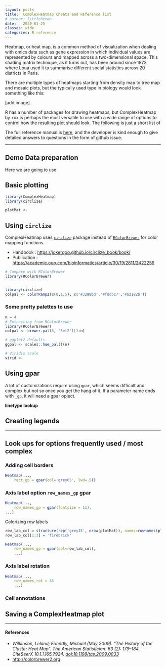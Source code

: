```yaml
---
layout: posts
title:  ComplexHeatmap Cheats and Reference list
# author: littleheron
date:   2020-01-25
classes: wide
categories: R reference
---
```


Heatmap, or heat map, is a common method of visualization when dealing with omics data such as gene expression in which individual values are represented by colours and mapped across a two-dimensional space. This shading matrix technique, as it turns out, has been around since 1873, where Loua used it to summarise different social statistics across 20 districts in Paris.

There are multiple types of heatmaps starting from density map to tree map and mosaic plots, but the typically used type in biology would look something like this:

[add image]

R has a number of packages for drawing heatmaps, but ComplexHeatmap by xxx is perhaps the most versatile to use with a wide range of options to control how the resulting plot should look. The following is just a short list of 

The full reference manual is [here](https://jokergoo.github.io/ComplexHeatmap-reference/book/index.html), and the developer is kind enough to give detailed answers to questions in the form of github issue.

---

## Demo Data preparation

Here we are going to use


## Basic plotting

```r
library(ComplexHeatmap)
library(circlize)

plotMat <- 

```

## Using `circlize`

ComplexHeatmap uses [`circlize`](https://cran.r-project.org/web/packages/circlize/circlize.pdf) package instead of [`RColorBrewer`](https://www.rdocumentation.org/packages/RColorBrewer/versions/1.1-2/topics/RColorBrewer) for color mapping functions.

* Handbook : https://jokergoo.github.io/circlize_book/book/
* Publication : https://academic.oup.com/bioinformatics/article/30/19/2811/2422259


```r
# Compare with RColorBrewer
library(RColorBrewer)


library(circlize)
colpal <- colorRamp2(c(0,1,5), c('#3288bd','#fddbc7','#b2182b'))

```

### Some pretty palettes to use

```r
n = 4
# Extracting from RColorBrewer
library(RColorBrewer)
colpal <- brewer.pal(8, "Set2")[1:n]

# ggplot2 defaults
ggpal <- scales::hue_pal()(n)

# Viridis scale
virid <-
```

## Using gpar

A lot of customizations require using `gpar`, which seems difficult and complex but not so once you get the hang of it. If a parameter name ends with `_gp`, it will need a gpar opject.


**linetype lookup**


## Creating legends


---

## Look ups for options frequently used / most complex

### Adding cell borders

```r
Heatmap(...,
	rect_gp = gpar(col='grey65', lwd=.5))
```

### Axis label option `row_names_gp` gpar

```r
Heatmap(..., 
	row_names_gp = gpar(fontsize = 11),
...)
```

Colorizing row labels

```r
row_lab_col = structure(rep('grey15', nrow(plotMat)), names=rownames(plotMat))
row_lab_col[1:3] = 'firebrick'

Heatmap(...,
	row_names_gp = gpar(col=row_lab_col),
	...)

```

### Axis label rotation

```r
Heatmap(...,
	row_names_rot = 45
	...)
```

### Cell annotations



## Saving a ComplexHeatmap plot



---

#### References

- *Wilkinson, Leland; Friendly, Michael (May 2009). "The History of the Cluster Heat Map". The American Statistician. 63 (2): 179–184. CiteSeerX 10.1.1.165.7924. [doi:10.1198/tas.2009.0033](https://www.tandfonline.com/doi/abs/10.1198/tas.2009.0033)*
- http://colorbrewer2.org


